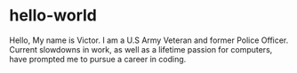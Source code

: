 # hello-world
Hello, My name is Victor. I am a U.S Army Veteran and former Police Officer.  Current slowdowns in work, as well as a lifetime passion for computers, have prompted me to pursue a career in coding.
